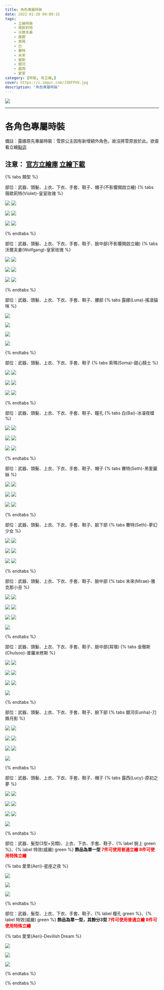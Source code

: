 ```yaml
---
title: 角色專屬時裝
date: 2022-01-28 09:09:15
tags:
    - 立繪時裝
    - 薇歐莉特
    - 沃爾夫姜
    - 露娜
    - 索瑪
    - 白
    - 賽特
    - 未來
    - 徹斯
    - 銀河
    - 露西
    - 愛里
category: [時裝, 有立繪,]
cover: https://i.imgur.com/JIDFPVU.jpg
description: "角色專屬時裝"
---
```


[![](https://i.imgur.com/JIDFPVUh.jpg)](https://i.imgur.com/JIDFPVU.jpg)

---
# 各角色專屬時裝

備註：露娜原先專屬時裝：雪原公主因有新增額外角色，故沒將雪原放於此。欲查看立繪[點這](https://connand.github.io/costumes/Princess/)

**注意**：
[官方立繪庫](https://closers.nexon.com/Pds/FanSiteKit)
[立繪下載](https://closers.vod.nexoncdn.co.kr/site/fansitekit/Closers_FansiteKit_Launching_Costume_201215obuu.zip)
---

{% tabs 類型 %}
<!-- tab 薇歐莉特(Violet)-皇室玫瑰-->
部位：武器、頭髮、上衣、下衣、手套、鞋子、帽子(不影響開啟立繪)
{% tabs  薇歐莉特(Violet)-皇室玫瑰 %}
<!-- tab A型(混搭立繪)-->
[![](https://i.imgur.com/NG31oqMh.jpg)](https://i.imgur.com/NG31oqM.jpg)
[![](https://i.imgur.com/PLJy6Pjh.png)](https://i.imgur.com/PLJy6Pj.png)
<!-- endtab -->
<!-- tab B型-->
[![](https://i.imgur.com/9reN4GFh.jpg)](https://i.imgur.com/9reN4GF.jpg)
[![](https://i.imgur.com/lBGKwmoh.png)](https://i.imgur.com/lBGKwmo.png)
<!-- endtab -->
<!-- tab C型-->
[![](https://i.imgur.com/Nr6ZVj4h.jpg)](https://i.imgur.com/Nr6ZVj4.jpg)
[![](https://i.imgur.com/U8DfUK5h.png)](https://i.imgur.com/U8DfUK5.png)
<!-- endtab -->
{% endtabs %}
<!-- endtab -->

<!-- tab 沃爾夫姜(Wolfgang)-皇家玫瑰 -->
部位：武器、頭髮、上衣、下衣、手套、鞋子、臉中部(不影響開啟立繪)
{% tabs 沃爾夫姜(Wolfgang)-皇家玫瑰 %}
<!-- tab A型(混搭立繪)-->
[![](https://i.imgur.com/HpKR6Pih.jpg)](https://i.imgur.com/HpKR6Pi.jpg)
[![](https://i.imgur.com/x4ZH2Mch.png)](https://i.imgur.com/x4ZH2Mc.png)
<!-- endtab -->
<!-- tab B型-->
[![](https://i.imgur.com/yvvLTvgh.jpg)](https://i.imgur.com/yvvLTvg.jpg)
[![](https://i.imgur.com/riX9cIwh.png)](https://i.imgur.com/riX9cIw.png)
<!-- endtab -->
<!-- tab C型-->
[![](https://i.imgur.com/eWDxdFth.jpg)](https://i.imgur.com/eWDxdFt.jpg)
[![](https://i.imgur.com/yc233tvh.png)](https://i.imgur.com/yc233tv.png)
<!-- endtab -->
{% endtabs %}
<!-- endtab -->

<!-- tab 露娜(Luna)-搖滾貓咪-->
部位：武器、頭髮、上衣、下衣、手套、鞋子、腰部
{% tabs 露娜(Luna)-搖滾貓咪 %}
<!-- tab A型(混搭立繪)-->
[![](https://i.imgur.com/9lsQ4pVh.jpg)](https://i.imgur.com/9lsQ4pV.jpg)
<!-- endtab -->
<!-- tab B型-->
[![](https://i.imgur.com/lZxvXiYh.jpg)](https://i.imgur.com/lZxvXiY.jpg)
<!-- endtab -->
<!-- tab C型-->
[![](https://i.imgur.com/DncKtx8h.jpg)](https://i.imgur.com/DncKtx8.jpg)
<!-- endtab -->
<!-- tab 模組圖 -->
[![](https://i.imgur.com/tp2EfgHh.png)](https://i.imgur.com/tp2EfgH.png)
<!-- endtab -->
{% endtabs %}
<!-- endtab -->

<!-- tab 索瑪(Soma)-甜心騎士 -->
部位：武器、頭髮、上衣、下衣、手套、鞋子
{% tabs 索瑪(Soma)-甜心騎士 %}
<!-- tab A型(混搭立繪)-->
[![](https://i.imgur.com/kSRfW2Th.jpg)](https://i.imgur.com/kSRfW2T.jpg)
[![](https://i.imgur.com/J28Olyjh.png)](https://i.imgur.com/J28Olyj.png)
<!-- endtab -->
<!-- tab B型-->
[![](https://i.imgur.com/xARdgLZh.jpg)](https://i.imgur.com/xARdgLZ.jpg)
[![](https://i.imgur.com/zOyPqtTh.png)](https://i.imgur.com/zOyPqtT.png)
<!-- endtab -->
<!-- tab C型-->
[![](https://i.imgur.com/ex6k44Rh.jpg)](https://i.imgur.com/ex6k44R.jpg)
[![](https://i.imgur.com/uKzDtK5h.png)](https://i.imgur.com/uKzDtK5.png)
<!-- endtab -->
{% endtabs %}
<!-- endtab -->

<!-- tab 白(Bai)-冰凜夜蝶 -->
部位：武器、頭髮、上衣、下衣、手套、鞋子、瞳孔
{% tabs 白(Bai)-冰凜夜蝶 %}
<!-- tab A型(混搭立繪) -->
[![](https://i.imgur.com/qVuBTnph.jpg)](https://i.imgur.com/qVuBTnp.jpg)
[![](https://i.imgur.com/tlTEXs3h.png)](https://i.imgur.com/tlTEXs3.png)
<!-- endtab -->
<!-- tab B型-->
[![](https://i.imgur.com/3uw5IQvh.jpg)](https://i.imgur.com/3uw5IQv.jpg)
[![](https://i.imgur.com/JqUofufh.png)](https://i.imgur.com/JqUofuf.png)
<!-- endtab -->
<!-- tab C型-->
[![](https://i.imgur.com/8Z62T6hh.jpg)](https://i.imgur.com/8Z62T6h.jpg)
[![](https://i.imgur.com/gA2ABOnh.png)](https://i.imgur.com/gA2ABOn.png)
<!-- endtab -->
<!-- endtab -->
{% endtabs %}
<!-- endtab -->

<!-- tab 賽特(Seth)-黑愛麗絲 -->
部位：武器、頭髮、上衣、下衣、手套、鞋子、帽子
{% tabs 賽特(Seth)-黑愛麗絲 %}
<!-- tab A型(混搭立繪)-->
[![](https://i.imgur.com/d4i87xSh.jpg)](https://i.imgur.com/d4i87xS.jpg)
[![](https://i.imgur.com/SEy0hKCh.png)](https://i.imgur.com/SEy0hKC.png)
<!-- endtab -->
<!-- tab B型-->
[![](https://i.imgur.com/1ZQMOCNh.jpg)](https://i.imgur.com/1ZQMOCN.jpg)
[![](https://i.imgur.com/A5hB9Sfh.png)](https://i.imgur.com/A5hB9Sf.png)
<!-- endtab -->
<!-- tab C型-->
[![](https://i.imgur.com/MZnQfCih.jpg)](https://i.imgur.com/MZnQfCi.jpg)
[![](https://i.imgur.com/HHMKEVhh.png)](https://i.imgur.com/HHMKEVh.png)
<!-- endtab -->
{% endtabs %}
<!-- endtab -->

<!-- tab 賽特(Seth)-夢幻少女 -->
部位：武器、頭髮、上衣、下衣、手套、鞋子、臉下部
{% tabs 賽特(Seth)-夢幻少女 %}
<!-- tab A型(混搭立繪)-->
[![](https://i.imgur.com/3U14ZMlh.jpg)](https://i.imgur.com/3U14ZMl.jpg)
[![](https://i.imgur.com/QB40D6th.png)](https://i.imgur.com/QB40D6t.png)
<!-- endtab -->
<!-- tab B型-->
[![](https://i.imgur.com/sHFvQ0oh.jpg)](https://i.imgur.com/sHFvQ0o.jpg)
[![](https://i.imgur.com/Vm2LyFJh.png)](https://i.imgur.com/Vm2LyFJ.png)
<!-- endtab -->
<!-- tab C型-->
[![](https://i.imgur.com/BYPWVO0h.jpg)](https://i.imgur.com/BYPWVO0.jpg)
[![](https://i.imgur.com/dfWXWkDh.png)](https://i.imgur.com/dfWXWkD.png)
<!-- endtab -->
{% endtabs %}
<!-- endtab -->

<!-- tab 未來(Mirae)-雅克那小丑 -->
部位：武器、頭髮、上衣、下衣、手套、鞋子、臉中部
{% tabs 未來(Mirae)-雅克那小丑 %}
<!-- tab A型-->
[![](https://i.imgur.com/l6sOlrqh.jpg)](https://i.imgur.com/l6sOlrq.jpg)
[![](https://i.imgur.com/HTMV24oh.png)](https://i.imgur.com/HTMV24o.png)
<!-- endtab -->
<!-- tab B型-->
[![](https://i.imgur.com/vDWjwlqh.jpg)](https://i.imgur.com/vDWjwlq.jpg)
[![](https://i.imgur.com/0pDgs0Vh.png)](https://i.imgur.com/0pDgs0V.png)
<!-- endtab -->
<!-- tab C型-->
[![](https://i.imgur.com/HhJ6yhMh.jpg)](https://i.imgur.com/HhJ6yhM.jpg)
[![](https://i.imgur.com/pEh6A0ch.png)](https://i.imgur.com/pEh6A0c.png)
<!-- endtab -->
<!-- tab 混搭立繪 -->
[![](https://i.imgur.com/LNf62ZKh.jpg)](https://i.imgur.com/LNf62ZK.jpg)
<!-- endtab -->
{% endtabs %}
<!-- endtab -->

<!-- tab 金徹斯(Chulsoo)-普羅米修斯 -->
部位：武器、頭髮、上衣、下衣、手套、鞋子、臉中部(耳環)
{% tabs 金徹斯(Chulsoo)-普羅米修斯 %}
<!-- tab A型-->
[![](https://i.imgur.com/E6R2qvqh.jpg)](https://i.imgur.com/E6R2qvq.jpg)
[![](https://i.imgur.com/Z9rhuGwh.png)](https://i.imgur.com/Z9rhuGw.png)
<!-- endtab -->
<!-- tab B型-->
[![](https://i.imgur.com/F9xjAfuh.jpg)](https://i.imgur.com/F9xjAfu.jpg)
[![](https://i.imgur.com/DPaakmVh.png)](https://i.imgur.com/DPaakmV.png)
<!-- endtab -->
<!-- tab C型-->
[![](https://i.imgur.com/CJnhEeWh.jpg)](https://i.imgur.com/CJnhEeW.jpg)
[![](https://i.imgur.com/ifxLGWgh.png)](https://i.imgur.com/ifxLGWg.png)
<!-- endtab -->
<!-- tab 混搭立繪 -->
[![](https://i.imgur.com/Oiy5Yg9h.jpg)](https://i.imgur.com/Oiy5Yg9.jpg)
<!-- endtab -->
{% endtabs %}
<!-- endtab -->

<!-- tab 銀河(Eunha)-刀鋒月影 -->
部位：武器、頭髮、上衣、下衣、手套、鞋子、臉下部
{% tabs 銀河(Eunha)-刀鋒月影 %}
<!-- tab A型-->
[![](https://i.imgur.com/1Zfde6Mh.jpg)](https://i.imgur.com/1Zfde6M.jpg)
[![](https://i.imgur.com/AmK97Y4h.png)](https://i.imgur.com/AmK97Y4.png)
<!-- endtab -->
<!-- tab B型-->
[![](https://i.imgur.com/J0ljfANh.jpg)](https://i.imgur.com/J0ljfAN.jpg)
[![](https://i.imgur.com/WMtiMOah.png)](https://i.imgur.com/WMtiMOa.png)
<!-- endtab -->
<!-- tab C型-->
[![](https://i.imgur.com/HyazfHnh.jpg)](https://i.imgur.com/HyazfHn.jpg)
[![](https://i.imgur.com/d6fvAMIh.png)](https://i.imgur.com/d6fvAMI.png)
<!-- endtab -->
<!-- tab 混搭立繪 -->
[![](https://i.imgur.com/xictnCBh.jpg)](https://i.imgur.com/xictnCB.jpg)
<!-- endtab -->
{% endtabs %}
<!-- endtab -->

<!-- tab 露西(Lucy)-原初之夢 -->
部位：武器、頭髮、上衣、下衣、手套、鞋子、帽子
{% tabs 露西(Lucy)-原初之夢 %}
<!-- tab A型-->
[![](https://i.imgur.com/rQN9NGUh.jpg)](https://i.imgur.com/rQN9NGU.jpg)
[![](https://i.imgur.com/eAcRZRQh.png)](https://i.imgur.com/eAcRZRQ.png)
<!-- endtab -->
<!-- tab B型-->
[![](https://i.imgur.com/AG9Ghhbh.jpg)](https://i.imgur.com/AG9Ghhb.jpg)
[![](https://i.imgur.com/csUysCCh.png)](https://i.imgur.com/csUysCC.png)
<!-- endtab -->
<!-- tab C型-->
[![](https://i.imgur.com/PL54cpzh.jpg)](https://i.imgur.com/PL54cpz.jpg)
[![](https://i.imgur.com/FodOwtzh.png)](https://i.imgur.com/FodOwtz.png)
<!-- endtab -->
<!-- tab 混搭立繪 -->
[![](https://i.imgur.com/Dxm2C06h.jpg)](https://i.imgur.com/Dxm2C06.jpg)
<!-- endtab -->
{% endtabs %}
<!-- endtab -->

<!-- tab 愛里(Aeri)-星座之夜 -->
部位：武器、髮型(3型+另類)、上衣、下衣、手套、鞋子、{% label 臉上 green %}、{% label 特效(威嚴) green %}
**飾品為單一型
<font color=#f00>7件可使用普通立繪</font>
<font color=#f00>8件可使用特殊立繪</font>**

{% tabs 愛里(Aeri)-星座之夜 %}
<!-- tab 普通立繪-->
[![](https://i.imgur.com/uAjDtuoh.jpg)](https://i.imgur.com/uAjDtuo.jpg)
<!-- endtab -->
<!-- tab 特殊立繪-->
[![](https://i.imgur.com/uJFrkZ8h.jpg)](https://i.imgur.com/uJFrkZ8.jpg)
<!-- endtab -->
<!-- tab 模組圖片-->
[![](https://i.imgur.com/fqHfoEwh.png)](https://i.imgur.com/fqHfoEw.png)
<!-- endtab -->
{% endtabs %}
<!-- endtab -->

<!-- tab 愛里(Aeri)-Devilish Dream -->
部位：武器、髮型、上衣、下衣、手套、鞋子、{% label 瞳孔 green %}、{% label 特效(威嚴) green %}
**飾品為單一型，其餘分3型
<font color=#f00>7件可使用普通立繪</font>
<font color=#f00>8件可使用特殊立繪</font>**

{% tabs 愛里(Aeri)-Devilish Dream %}
<!-- tab 普通立繪-->
[![](https://i.imgur.com/eXf3RNeh.png)](https://i.imgur.com/eXf3RNe.png)
<!-- endtab -->
<!-- tab 特殊立繪-->
[![](https://i.imgur.com/jM0AvjHh.png)](https://i.imgur.com/jM0AvjH.png)
<!-- endtab -->
<!-- tab 模組圖片-->
[![](https://i.imgur.com/8nubYWzh.png)](https://i.imgur.com/8nubYWz.png)
<!-- endtab -->
{% endtabs %}
<!-- endtab -->

{% endtabs %}
